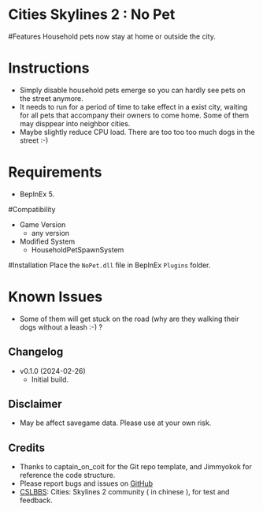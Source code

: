 # Cities Skylines 2 : No Pet

#Features
Household pets now stay at home or outside the city.

# Instructions
- Simply disable household pets emerge so you can hardly see pets on the street anymore.
- It needs to run for a period of time to take effect in a exist city, waiting for all pets that accompany their owners to come home. Some of them may disppear into neighbor cities.
- Maybe slightly reduce CPU load.  There are too too too much dogs in the street :-)

# Requirements
- BepInEx 5.

#Compatibility
- Game Version
   - any version
- Modified System
  - HouseholdPetSpawnSystem

#Installation
Place the `NoPet.dll` file in BepInEx `Plugins` folder.

# Known Issues
- Some of them will get stuck on the road (why are they walking their dogs without a leash :-) ?

## Changelog
- v0.1.0 (2024-02-26)
  - Initial build.

## Disclaimer
- May be affect savegame data. Please use at your own risk.

## Credits
  - Thanks to captain_on_coit for the Git repo template, and Jimmyokok for reference the code structure.
  - Please report bugs and issues on [GitHub]([https://github.com/Noel-leoN/NoPet/issues])
  - [CSLBBS](https://www.cslbbs.net): Cities: Skylines 2 community ( in chinese ), for test and feedback.




